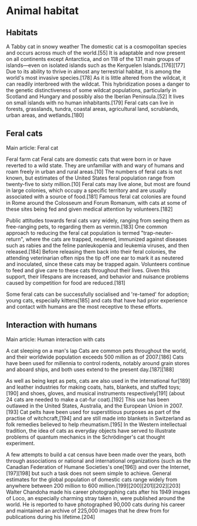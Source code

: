 # Animal habitat

## Habitats

A Tabby cat in snowy weather
The domestic cat is a cosmopolitan species and occurs across much of the world.[55] It is adaptable and now present on all continents except Antarctica, and on 118 of the 131 main groups of islands—even on isolated islands such as the Kerguelen Islands.[176][177] Due to its ability to thrive in almost any terrestrial habitat, it is among the world's most invasive species.[178] As it is little altered from the wildcat, it can readily interbreed with the wildcat. This hybridization poses a danger to the genetic distinctiveness of some wildcat populations, particularly in Scotland and Hungary and possibly also the Iberian Peninsula.[52] It lives on small islands with no human inhabitants.[179] Feral cats can live in forests, grasslands, tundra, coastal areas, agricultural land, scrublands, urban areas, and wetlands.[180]

## Feral cats
Main article: Feral cat

Feral farm cat
Feral cats are domestic cats that were born in or have reverted to a wild state. They are unfamiliar with and wary of humans and roam freely in urban and rural areas.[10] The numbers of feral cats is not known, but estimates of the United States feral population range from twenty-five to sixty million.[10] Feral cats may live alone, but most are found in large colonies, which occupy a specific territory and are usually associated with a source of food.[181] Famous feral cat colonies are found in Rome around the Colosseum and Forum Romanum, with cats at some of these sites being fed and given medical attention by volunteers.[182]

Public attitudes towards feral cats vary widely, ranging from seeing them as free-ranging pets, to regarding them as vermin.[183] One common approach to reducing the feral cat population is termed "trap-neuter-return", where the cats are trapped, neutered, immunized against diseases such as rabies and the feline panleukopenia and leukemia viruses, and then released.[184] Before releasing them back into their feral colonies, the attending veterinarian often nips the tip off one ear to mark it as neutered and inoculated, since these cats may be trapped again. Volunteers continue to feed and give care to these cats throughout their lives. Given this support, their lifespans are increased, and behavior and nuisance problems caused by competition for food are reduced.[181]

Some feral cats can be successfully socialised and 're-tamed' for adoption; young cats, especially kittens[185] and cats that have had prior experience and contact with humans are the most receptive to these efforts.

## Interaction with humans
Main article: Human interaction with cats

A cat sleeping on a man's lap
Cats are common pets throughout the world, and their worldwide population exceeds 500 million as of 2007.[186] Cats have been used for millennia to control rodents, notably around grain stores and aboard ships, and both uses extend to the present day.[187][188]

As well as being kept as pets, cats are also used in the international fur[189] and leather industries for making coats, hats, blankets, and stuffed toys;[190] and shoes, gloves, and musical instruments respectively[191] (about 24 cats are needed to make a cat-fur coat).[192] This use has been outlawed in the United States, Australia, and the European Union in 2007.[193] Cat pelts have been used for superstitious purposes as part of the practise of witchcraft,[194] and are still made into blankets in Switzerland as folk remedies believed to help rheumatism.[195] In the Western intellectual tradition, the idea of cats as everyday objects have served to illustrate problems of quantum mechanics in the Schrödinger's cat thought experiment.

A few attempts to build a cat census have been made over the years, both through associations or national and international organizations (such as the Canadian Federation of Humane Societies's one[196]) and over the Internet,[197][198] but such a task does not seem simple to achieve. General estimates for the global population of domestic cats range widely from anywhere between 200 million to 600 million.[199][200][201][202][203] Walter Chandoha made his career photographing cats after his 1949 images of Loco, an especially charming stray taken in, were published around the world. He is reported to have photographed 90,000 cats during his career and maintained an archive of 225,000 images that he drew from for publications during his lifetime.[204]
